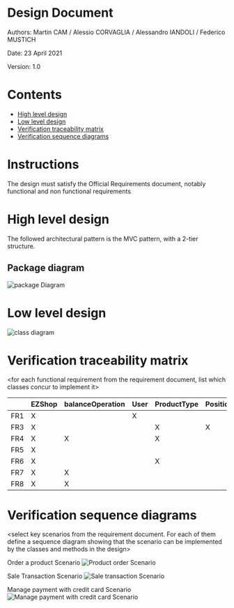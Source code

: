 # Design Document 


Authors: Martin CAM / Alessio CORVAGLIA / Alessandro IANDOLI / Federico MUSTICH

Date: 23 April 2021

Version: 1.0


# Contents

- [High level design](#package-diagram)
- [Low level design](#class-diagram)
- [Verification traceability matrix](#verification-traceability-matrix)
- [Verification sequence diagrams](#verification-sequence-diagrams)

# Instructions

The design must satisfy the Official Requirements document, notably functional and non functional requirements

# High level design 

The followed architectural pattern is the MVC pattern, with a 2-tier structure. 

## Package diagram
![package Diagram](http://www.plantuml.com/plantuml/png/SoWkIImgAStDuIf8JCvEJ4zLK7AD2ix8Br1IgEPIKE2gHOYxXtgYIN51-0fwUdOAS5akXzIy5A210000)




# Low level design

![class diagram](http://www.plantuml.com/plantuml/png/bLNDRjim3BxhAOoSjW4jrZTeaxH0W67DqlIocognYL1PyYIvWn7itMTJZAL9GO7rK9CVF_wG8f5R7xWBVQkPqDpxvlxdqz5s9-R0G_ZqcGa7FC2p1pSg4ZJCoW72dTQJugD6UDz9yjYfmp5CHcqFoiIlxLFKhREo5s4_T33x4KR92Wxbp31AdI7BOSdToageB7uvhC4BfxgWh9ap_kYv2IeCgGJh5J6Kzptim3g9hNLyU9p41viqD3WG8mUrE-VKEzTpiGXwxETL6LZrFjWMdLehrUkG0Eeu0HJX3FXvS2lkvAXmvxWuJihULd6tLfdW7mrnyPcVk8QzuyPpGGroASyJifErdFk3iotXlElqi5PUsDw47G-mjqIwR2GtOTkk3n3B6GTtXhNrKDL3oH5NuWr274AfHtavVE_R5t3dxdOGUcV-ZUSGItM2aIKjfRqSG81wXnNtnoqVMZ0X0nr85QO1asbEMD8HgzcqDqkkkH7mZDiNEunaVsVa6bv68GsIo2FmXz7DJhVMd5W_VZOIFuQtmBhHzjiwoPpLaDZPHPnOC_vr4TZ8N9ik27MPJeRiIi0MtBDH0G5Z0tYKVj4bPRdeb9gOYIklORD6sN7nHgA6Tz2ZFBlXpQ2FTHARAlAcNAFe0m-zJzxdKy2SWfJO7SvbIfdOt-p0THYcTw4gnIYUXu5RY-B8LGS3CdaMsqlUmN42Dh91P7hLQ5AKNLWVOdpS17oBICqkg2oWRBFQrfZVbV16_cyLPQOisBq9RcXE-GCKLSzUjAYF7JW-byVRYJX9aiZn1wTPt2oQgwjcyMM1wrp3-TwoUQyMNw-lYN9JK9ASHy7LOlWVTVACwLYs34LeMggwiCnqEMKrFbO2MI7bKdt4hJU0LSX7eKalgTHtDegwvp9MpQYBgpdLYZ1s2qRshVuB)









# Verification traceability matrix

\<for each functional requirement from the requirement document, list which classes concur to implement it>

|     | EZShop  |  balanceOperation  |  User | ProductType  | Position  | Order  |  TransactionEntry |  ReturnTransaction |  SaleTransaction | LoyaltyCard  | Customer |
|-----|---|---|---|---|---|---|---|---|---|---| --- |
|FR1  | X  |   | X  |   |   |   |   |   |   |   |   |
|FR3  |  X |   |   | X  | X  |   |   |   |   |   |   |
|FR4  |  X | X  |   | X  |   | X  |   |   |   |   |   |
|FR5  |  X |   |   |   |   |   |   |   |   |  X | X  |
|FR6  |  X |   |   | X  |   |   | X  | X  | X  | X  | X  |
|FR7  |  X | X  |   |   |   |   | X  | X  |   |   |   |
|FR8  |  X | X  |   |   |   |   |   |   |   |   |   |









# Verification sequence diagrams 
\<select key scenarios from the requirement document. For each of them define a sequence diagram showing that the scenario can be implemented by the classes and methods in the design>

Order a product Scenario
![Product order Scenario](http://www.plantuml.com/plantuml/png/TP7BIeCn48NtVOhp0WQyInTI11Skj4LTkHkJgGR-9d4oKVwtDo5U2YNRoJTdlaDMMKcqxAR5qtjCznJeZGL7rxXzQGCiSMnmbtDXH74iYpvlnFx24YS63r7zTePljEluCFNKO4FpGUODJHGihnCBgO-XacVrViWiYi1VUEq0uXz1mQ4aHyg_ZqF7SuDrEuX4tWtLBWmUsKRvgG0IyPyqxQLk9BfYzNbENFdB9cY5AJC-2WNrMejjaJhLzzaDhQuC_llQk4iJQyLN75pzbsy0)

Sale Transaction Scenario
![Sale transaction Scenario](http://www.plantuml.com/plantuml/png/ZPB1ZXCn44Jl-Ohw0KQ4NHR80Iq43aWW45akt3fs3x7aQPjsMsZ-7ezcDmJ9h3ZNgsgxLBV5IArESREdSWgiUF8QxxyVJYbZX-s0mwB3bAIGiv1aiweBTw38Tt-K7Pvr-6xmLGCT2R8cNvtXIEgIvuqaOqGURTU2E6FKDE4Abd03KePoPZBsg68Xmawil0WFGML1oVj_Fx8TlnxmnYyHeV5fR2bd_wE-vysNSvpXGt6fYi7I-GTXH5OkB9SPNrRnRixS_3S3th5Jfi9dsyzAOi7cHm-_w1qk3Rli-U85tSfV3lZAv17JJD5cE5AFmXeeGkfqR7XOkt2rM9fOSQA29DoDUpLW7rFX_vt6zcd7q1zTMzqd4lh1o3HFVpVwO6ZOChRg79SorjX1FwuVtPFwHhV5VSkUZ95J42iNu5kA98u_PrQwRtnxZGzIM0t2lt1S0QGpGU9HrxXxSNFBukiKVmC0)

Manage payment with credit card Scenario
![Manage payment with credit card Scenario](http://www.plantuml.com/plantuml/png/PS-xIWOn40NWFaznNi205vijP2LOM2a85dPZCii6SmapIU7RkyeAWR-Qudo7cLcra_IHat6aUsJ1rGEUFjxssh3WskAvA4k75mxn62J1dF4CRopUASL0dMUACl8dozHmVw4xCXV5ZyCjkBLur2_q-bzLIemcqREvzFFQEulNNuP6SRxh_6N1lSLBOw4UQu4Exrbr6obzex5iLJ87it898wSV)

